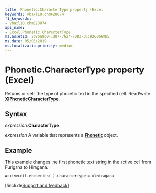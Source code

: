 ```yaml
---
title: Phonetic.CharacterType property (Excel)
keywords: vbaxl10.chm628074
f1_keywords:
- vbaxl10.chm628074
api_name:
- Excel.Phonetic.CharacterType
ms.assetid: 2c8ba9b0-1d87-7627-7083-31c9260b68b5
ms.date: 05/03/2019
ms.localizationpriority: medium
---
```



# Phonetic.CharacterType property (Excel)

Returns or sets the type of phonetic text in the specified cell. Read/write **[XlPhoneticCharacterType](Excel.XlPhoneticCharacterType.md)**.


## Syntax

_expression_.**CharacterType**

_expression_ A variable that represents a **[Phonetic](Excel.Phonetic.md)** object.


## Example

This example changes the first phonetic text string in the active cell from Furigana to Hiragana.

```vb
ActiveCell.Phonetics(1).CharacterType = xlHiragana
```




[!include[Support and feedback](~/includes/feedback-boilerplate.md)]